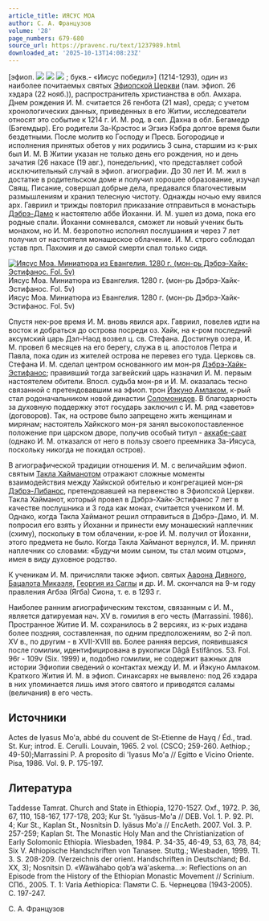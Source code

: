 ```yaml
---
article_title: ИЯСУС МОА
author: С. А. Французов
volume: '28'
page_numbers: 679-680
source_url: https://pravenc.ru/text/1237989.html
downloaded_at: '2025-10-13T14:08:23Z'
---
```


[эфиоп. ![](<https://pravenc.ru/char/26110/xd1xf2xd8xc6xf1U /image.png>) ![](<https://pravenc.ru/char/26110/ xb5 /image.png>) ![](<https://pravenc.ru/char/26110/ Jxd1xb5/image.png>) ; букв.- «Иисус победил»] (1214-1293), один из наиболее почитаемых святых [Эфиопской Церкви](<https://pravenc.ru/text/Эфиопская Церковь.html>) (пам. эфиоп. 26 хэдара (22 нояб.)), распространитель христианства в обл. Амхара. Днем рождения И. М. считается 26 генбота (21 мая), среда; с учетом хронологических данных, приведенных в его Житии, исследователи относят это событие к 1214 г. И. М. род. в сел. Дахна в обл. Бегамедр (Бэгемдыр). Его родители За-Крэстос и Эгзиэ Кэбра долгое время были бездетными. После молитв ко Господу и Пресв. Богородице и исполнения принятых обетов у них родились 3 сына, старшим из к-рых был И. М. В Житии указан не только день его рождения, но и день зачатия (26 нахасе (19 авг.), понедельник), что представляет собой исключительный случай в эфиоп. агиографии. До 30 лет И. М. жил в достатке в родительском доме и получил хорошее образование, изучал Свящ. Писание, совершал добрые дела, предавался благочестивым размышлениям и хранил телесную чистоту. Однажды ночью ему явился арх. Гавриил и трижды повторил приказание отправиться в монастырь [Дэбрэ-Дамо](https://pravenc.ru/text/Дэбрэ-Дамо.html) к настоятелю аббе Йоханни. И. М. ушел из дома, пока его родные спали. Йоханни сомневался, сможет ли новый ученик быть монахом, но И. М. безропотно исполнял послушания и через 7 лет получил от настоятеля монашеское облачение. И. М. строго соблюдал устав прп. Пахомия и до самой смерти спал только сидя.

[![Иясус Моа. Миниатюра из Евангелия. 1280 г. (мон-рь Дэбрэ-Хайк-Эстифанос. Fol. 5v)](https://pravenc.ru/data/2012/05/16/1233444752/i200.jpg "Кликните для увеличения картинки")](https://pravenc.ru/data/2012/05/16/1233444752/i400.jpg)Иясус Моа. Миниатюра из Евангелия. 1280 г. (мон-рь Дэбрэ-Хайк-Эстифанос. Fol. 5v)  
Иясус Моа. Миниатюра из Евангелия. 1280 г. (мон-рь Дэбрэ-Хайк-Эстифанос. Fol. 5v)

Спустя нек-рое время И. М. вновь явился арх. Гавриил, повелев идти на восток и добраться до острова посреди оз. Хайк, на к-ром последний аксумский царь Дэл-Наод возвел ц. св. Стефана. Достигнув озера, И. М. провел 6 месяцев на его берегу, служа в ц. апостолов Петра и Павла, пока один из жителей острова не перевез его туда. Церковь св. Стефана И. М. сделал центром основанного им мон-ря [Дэбрэ-Хайк-Эстифанос](https://pravenc.ru/text/Дэбрэ-Хайк-Эстифанос.html); правивший тогда загвейский царь назначил И. М. первым настоятелем обители. Впосл. судьба мон-ря и И. М. оказалась тесно связанной с претендовавшим на эфиоп. трон [Йэкуно Амлаком](<https://pravenc.ru/text/Йэкуно Амлаком.html>), к-рый стал родоначальником новой династии [Соломонидов](https://pravenc.ru/text/Соломонидов.html). В благодарность за духовную поддержку этот государь заключил с И. М. ряд «заветов» (договоров). Так, на острове было запрещено жить женщинам и мирянам; настоятель Хайкского мон-ря занял высокопоставленное положение при царском дворе, получив особый титул - [аккабе-саат](https://pravenc.ru/text/аккабе-саат.html) (однако И. М. отказался от него в пользу своего преемника За-Иясуса, поскольку никогда не покидал остров).

В агиографической традиции отношения И. М. с величайшим эфиоп. святым [Такла Хайманотом](<https://pravenc.ru/text/Такла Хайманотом.html>) отражают сложные моменты взаимодействия между Хайкской обителью и конгрегацией мон-ря [Дэбрэ-Либанос](https://pravenc.ru/text/Дэбрэ-Либанос.html), претендовавшей на первенство в Эфиопской Церкви. Такла Хайманот, который провел в Дэбрэ-Хайк-Эстифанос 7 лет в качестве послушника и 3 года как монах, считается учеником И. М. Однако, когда Такла Хайманот решил отправиться в Дэбрэ-Дамо, И. М. попросил его взять у Йоханни и принести ему монашеский наплечник (схиму), поскольку в том облачении, к-рое И. М. получил от Йоханни, этого предмета не было. Когда Такла Хайманот вернулся, И. М. принял наплечник со словами: «Будучи моим сыном, ты стал моим отцом», имея в виду духовное родство.

К ученикам И. М. причисляли также эфиоп. святых [Аарона Дивного](<https://pravenc.ru/text/Аарона Дивного.html>), [Бацалота Микаэля](<https://pravenc.ru/text/Бацалота Микаэля.html>), [Георгия из Саглы](<https://pravenc.ru/text/Георгия из Саглы.html>) и др. И. М. скончался на 9-м году правления Агбэа (Ягба) Сиона, т. е. в 1293 г.

Наиболее ранним агиографическим текстом, связанным с И. М., является датируемая нач. XV в. гомилия в его честь (Marrassini. 1986). Пространное Житие И. М. сохранилось в 2 версиях, из к-рых издана более поздняя, составленная, по одним предположениям, во 2-й пол. XV в., по другим - в XVII-XVIII вв. Более ранняя версия, появившаяся после гомилии, идентифицирована в рукописи Dâgâ Estifânos. 53. Fol. 96r - 109v (Six. 1999) и, подобно гомилии, не содержит важных для истории Эфиопии сведений о контактах между И. М. и Йэкуно Амлаком. Краткого Жития И. М. в эфиоп. Синаксарях не выявлено: под 26 хэдара в них упоминается лишь имя этого святого и приводятся саламы (величания) в его честь.

## Источники

Actes de Iyasus Mo'a, abbé du couvent de St-Etienne de Hayq / Éd., trad. St. Kur; introd. E. Cerulli. Louvain, 1965. 2 vol. (CSCO; 259-260. Aethiop.; 49-50);Marrassini P. A proposito di 'Iyasus Mo'a // Egitto e Vicino Oriente. Pisa, 1986. Vol. 9. P. 175-197.

## Литература

Taddesse Tamrat. Church and State in Ethiopia, 1270-1527. Oxf., 1972. P. 36, 67, 110, 158-167, 177-178, 203; Kur St. 'Iyäsus-Mo'a // DEB. Vol. 1. P. 92. Pl. 4; Kur St., Kaplan St., Nosnitsin D. Iyäsus Mo'a // EncAeth. 2007. Vol. 3. P. 257-259; Kaplan St. The Monastic Holy Man and the Christianization of Early Solomonic Ethiopia. Wiesbaden, 1984. P. 34-35, 46-49, 53, 63, 78, 84; Six V. Athiopische Handschriften von Tanasee. Stuttg.; Wiesbaden, 1999. Tl. 3. S. 208-209. (Verzeichnis der orient. Handschriften in Deutschland; Bd. XX, 3); Nosnitsin D. «Wäwähabo qob‘a wä'askema…»: Reflections on an Episode from the History of the Ethiopian Monastic Movement // Scrinium. СПб., 2005. Т. 1: Varia Aethiopica: Памяти С. Б. Чернецова (1943-2005). С. 197-247.

С. А. Французов
